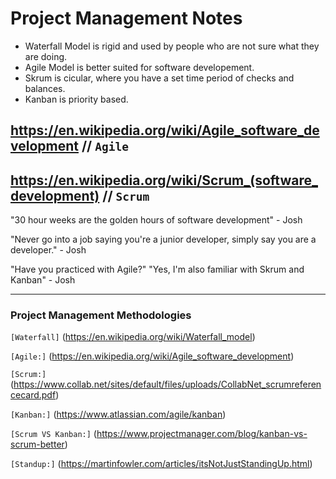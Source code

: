 # Project Management Notes

* Waterfall Model is rigid and used by people who are not sure what they are doing.
* Agile Model is better suited for software developement.
* Skrum is cicular, where you have a set time period of checks and balances.
* Kanban is priority based.

## https://en.wikipedia.org/wiki/Agile_software_development // `Agile`

## https://en.wikipedia.org/wiki/Scrum_(software_development) // `Scrum`

"30 hour weeks are the golden hours of software development" - Josh

"Never go into a job saying you're a junior developer, simply say you are a developer." - Josh

"Have you practiced with Agile?" "Yes, I'm also familiar with Skrum and Kanban" - Josh

---

### Project Management Methodologies

`[Waterfall]`
(https://en.wikipedia.org/wiki/Waterfall_model)

`[Agile:]`
(https://en.wikipedia.org/wiki/Agile_software_development)

`[Scrum:]`
(https://www.collab.net/sites/default/files/uploads/CollabNet_scrumreferencecard.pdf)

`[Kanban:]`
(https://www.atlassian.com/agile/kanban)

`[Scrum VS Kanban:]`
(https://www.projectmanager.com/blog/kanban-vs-scrum-better)

`[Standup:]`
(https://martinfowler.com/articles/itsNotJustStandingUp.html)
